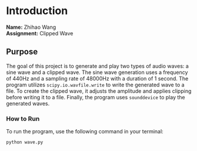# Introduction

**Name:** Zhihao Wang  
**Assignment:** Clipped Wave

## Purpose

The goal of this project is to generate and play two types of audio waves: a sine wave and a clipped wave. 
The sine wave generation uses a frequency of 440Hz and a sampling rate of 48000Hz with a duration of 1 second. 
The program utilizes `scipy.io.wavfile.write` to write the generated wave to a file. 
To create the clipped wave, it adjusts the amplitude and applies clipping before writing it to a file. Finally, the program uses `sounddevice` to play the generated waves.

### How to Run

To run the program, use the following command in your terminal:

```bash
python wave.py
